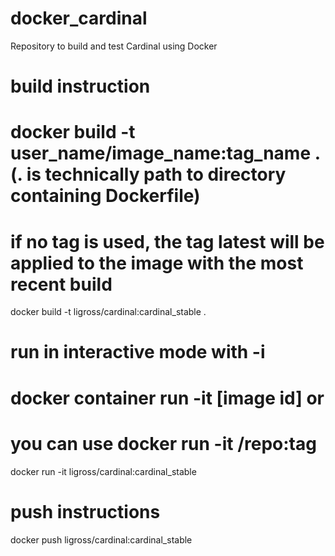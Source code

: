 # docker_cardinal
Repository to build and test Cardinal using Docker

# build instruction
# docker build -t user_name/image_name:tag_name . (. is technically path to directory containing Dockerfile)
# if no tag is used, the tag latest will be applied to the image with the most recent build
docker build -t ligross/cardinal:cardinal_stable .

# run in interactive mode with -i 
# docker container run -it [image id] or 
# you can use docker run -it <user>/repo:tag
docker run -it ligross/cardinal:cardinal_stable

# push instructions
docker push ligross/cardinal:cardinal_stable